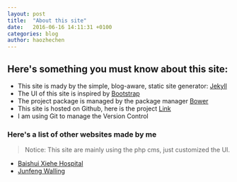 ```yaml
---
layout: post
title:  "About this site"
date:   2016-06-16 14:11:31 +0100
categories: blog
author: haozhechen
---
```

## Here's something you must know about this site: ##

+ This site is mady by the simple, blog-aware, static site generator: [Jekyll](https://jekyllrb.com/)
+ The UI of this site is inspired by [Bootstrap](http://getbootstrap.com/)
+ The project package is managed by the package manager [Bower](https://bower.io/)
+ This site is hosted on Github, here is the project [Link](https://github.com/haozhechen/haozhechen.github.io)
+ I am using Git to manage the Version Control

### Here's a list of other websites made by me ###

> Notice: This site are mainly using the php cms, just customized the UI.

+ [Baishui Xiehe Hospital](http://www.baishuixiehe.com/)
+ [Junfeng Walling](http://www.junfenghuanbao.com/)


